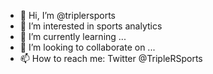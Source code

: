 - 👋 Hi, I’m @triplersports
- 👀 I’m interested in sports analytics
- 🌱 I’m currently learning ...
- 💞️ I’m looking to collaborate on ...
- 📫 How to reach me: Twitter @TripleRSports

<!---
triplersports/triplersports is a ✨ special ✨ repository because its `README.md` (this file) appears on your GitHub profile.
You can click the Preview link to take a look at your changes.
--->
